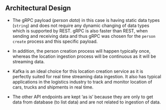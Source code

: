 ## Architectural Design
- The gRPC payload (_person data_) in this case is having static data types (`string`) and does not require any dynamic changing of data types which is supported by REST. gRPC is also faster than REST, when sending and receiving data and thus gRPC was chosen for the `person create` process and this specific payload.

- In addition, the person creation process will happen typically once, whereas the location ingestion process will be continuous as it will be streaming data.

- Kafka is an ideal choice for this location creation service as it is perfectly suited for real time streaming data ingestion. It also has typical applications in the logistics industry to track and monitor location of cars, trucks and shipments in real time.

- The other API endpoints are kept ‘as is’ because they are only to get data from database (to list data) and are not related to ingestion of data.
